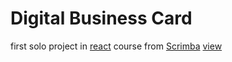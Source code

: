 # Digital Business Card

first solo project in [react](https://scrimba.com/learn/learnreact) course from [Scrimba](https://scrimba.com/)
[view](https://digitalbusinesscard-lilbee.netlify.app/)


